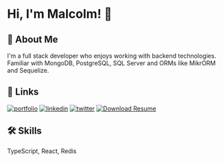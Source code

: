 
# Hi, I'm Malcolm! 👋


## 🚀 About Me
I'm a full stack developer who enjoys working with backend technologies. Familiar with MongoDB, PostgreSQL, SQL Server and ORMs like MikrORM and Sequelize.


## 🔗 Links
[![portfolio](https://img.shields.io/badge/my_portfolio-000?style=for-the-badge&logo=ko-fi&logoColor=white)](https://www.google.com/search?q=malcolm+little)
[![linkedin](https://img.shields.io/badge/linkedin-0A66C2?style=for-the-badge&logo=linkedin&logoColor=white)](https://www.linkedin.com/)
[![twitter](https://img.shields.io/badge/twitter-1DA1F2?style=for-the-badge&logo=twitter&logoColor=white)](https://twitter.com/)
[![Download Resume](https://img.shields.io/badge/-Download%20Resume-success?style=for-the-badge)](https://github.com/malcolmlittle/malcolmlittle/archive/refs/heads/main.zip)


## 🛠 Skills
TypeScript, React, Redis

<!--
**malcolmlittle/malcolmlittle** is a ✨ _special_ ✨ repository because its `README.md` (this file) appears on your GitHub profile.

Here are some ideas to get you started:

- 🔭 I’m currently working on ...
- 🌱 I’m currently learning ...
- 👯 I’m looking to collaborate on ...
- 🤔 I’m looking for help with ...
- 💬 Ask me about ...
- 📫 How to reach me: ...
- 😄 Pronouns: ...
- ⚡ Fun fact: ...
-->
